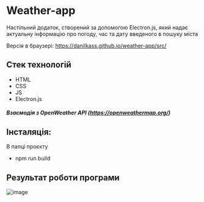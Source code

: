 # Weather-app
Настільний додаток, створений за допомогою Electron.js, який надає актуальну інформацію про погоду, час та дату введеного в пошуку міста

Версія в браузері: https://danilkass.github.io/weather-app/src/

## Стек технологій
- HTML
- CSS
- JS
- Electron.js
##### Взаємодія з OpenWeather API (https://openweathermap.org/)
  
## Інсталяція:
В папці проєкту
- npm run build 

## Результат роботи програми
![image](https://github.com/danilkass/weather-app/assets/111860815/ec3068ca-a6fd-434c-9689-83397b9fc9d5)

